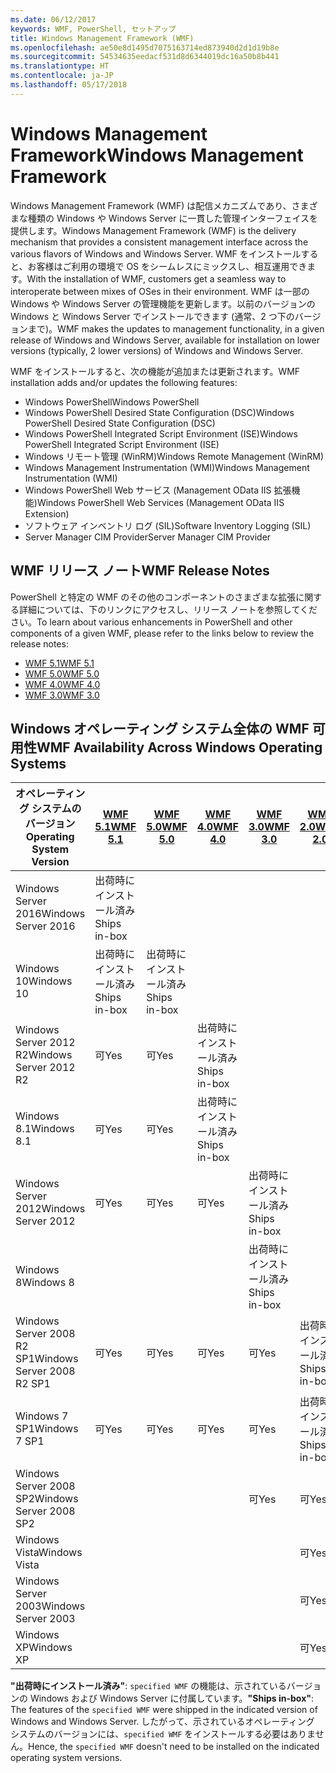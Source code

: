 ```yaml
---
ms.date: 06/12/2017
keywords: WMF, PowerShell, セットアップ
title: Windows Management Framework (WMF)
ms.openlocfilehash: ae50e8d1495d7075163714ed873940d2d1d19b8e
ms.sourcegitcommit: 54534635eedacf531d8d6344019dc16a50b8b441
ms.translationtype: HT
ms.contentlocale: ja-JP
ms.lasthandoff: 05/17/2018
---
```

# <a name="windows-management-framework"></a><span data-ttu-id="c450b-103">Windows Management Framework</span><span class="sxs-lookup"><span data-stu-id="c450b-103">Windows Management Framework</span></span>

<span data-ttu-id="c450b-104">Windows Management Framework (WMF) は配信メカニズムであり、さまざまな種類の Windows や Windows Server に一貫した管理インターフェイスを提供します。</span><span class="sxs-lookup"><span data-stu-id="c450b-104">Windows Management Framework (WMF) is the delivery mechanism that provides a consistent management interface across the various flavors of Windows and Windows Server.</span></span>
<span data-ttu-id="c450b-105">WMF をインストールすると、お客様はご利用の環境で OS をシームレスにミックスし、相互運用できます。</span><span class="sxs-lookup"><span data-stu-id="c450b-105">With the installation of WMF, customers get a seamless way to interoperate between mixes of OSes in their environment.</span></span>
<span data-ttu-id="c450b-106">WMF は一部の Windows や Windows Server の管理機能を更新します。以前のバージョンの Windows と Windows Server でインストールできます (通常、2 つ下のバージョンまで)。</span><span class="sxs-lookup"><span data-stu-id="c450b-106">WMF makes the updates to management functionality, in a given release of Windows and Windows Server, available for installation on lower versions (typically, 2 lower versions) of Windows and Windows Server.</span></span>

<span data-ttu-id="c450b-107">WMF をインストールすると、次の機能が追加または更新されます。</span><span class="sxs-lookup"><span data-stu-id="c450b-107">WMF installation adds and/or updates the following features:</span></span>

- <span data-ttu-id="c450b-108">Windows PowerShell</span><span class="sxs-lookup"><span data-stu-id="c450b-108">Windows PowerShell</span></span>
- <span data-ttu-id="c450b-109">Windows PowerShell Desired State Configuration (DSC)</span><span class="sxs-lookup"><span data-stu-id="c450b-109">Windows PowerShell Desired State Configuration (DSC)</span></span>
- <span data-ttu-id="c450b-110">Windows PowerShell Integrated Script Environment (ISE)</span><span class="sxs-lookup"><span data-stu-id="c450b-110">Windows PowerShell Integrated Script Environment (ISE)</span></span>
- <span data-ttu-id="c450b-111">Windows リモート管理 (WinRM)</span><span class="sxs-lookup"><span data-stu-id="c450b-111">Windows Remote Management (WinRM)</span></span>
- <span data-ttu-id="c450b-112">Windows Management Instrumentation (WMI)</span><span class="sxs-lookup"><span data-stu-id="c450b-112">Windows Management Instrumentation (WMI)</span></span>
- <span data-ttu-id="c450b-113">Windows PowerShell Web サービス (Management OData IIS 拡張機能)</span><span class="sxs-lookup"><span data-stu-id="c450b-113">Windows PowerShell Web Services (Management OData IIS Extension)</span></span>
- <span data-ttu-id="c450b-114">ソフトウェア インベントリ ログ (SIL)</span><span class="sxs-lookup"><span data-stu-id="c450b-114">Software Inventory Logging (SIL)</span></span>
- <span data-ttu-id="c450b-115">Server Manager CIM Provider</span><span class="sxs-lookup"><span data-stu-id="c450b-115">Server Manager CIM Provider</span></span>

## <a name="wmf-release-notes"></a><span data-ttu-id="c450b-116">WMF リリース ノート</span><span class="sxs-lookup"><span data-stu-id="c450b-116">WMF Release Notes</span></span>

<span data-ttu-id="c450b-117">PowerShell と特定の WMF のその他のコンポーネントのさまざまな拡張に関する詳細については、下のリンクにアクセスし、リリース ノートを参照してください。</span><span class="sxs-lookup"><span data-stu-id="c450b-117">To learn about various enhancements in PowerShell and other components of a given WMF, please refer to the links below to review the release notes:</span></span>

- [<span data-ttu-id="c450b-118">WMF 5.1</span><span class="sxs-lookup"><span data-stu-id="c450b-118">WMF 5.1</span></span>](5.1/release-notes.md)
- [<span data-ttu-id="c450b-119">WMF 5.0</span><span class="sxs-lookup"><span data-stu-id="c450b-119">WMF 5.0</span></span>](5.0/releasenotes.md)
- [<span data-ttu-id="c450b-120">WMF 4.0</span><span class="sxs-lookup"><span data-stu-id="c450b-120">WMF 4.0</span></span>](https://download.microsoft.com/download/3/D/6/3D61D262-8549-4769-A660-230B67E15B25/Windows%20Management%20Framework%204%200%20Release%20Notes.docx)
- [<span data-ttu-id="c450b-121">WMF 3.0</span><span class="sxs-lookup"><span data-stu-id="c450b-121">WMF 3.0</span></span>](https://download.microsoft.com/download/E/7/6/E76850B8-DA6E-4FF5-8CCE-A24FC513FD16/WMF%203%20Release%20Notes.docx)

## <a name="wmf-availability-across-windows-operating-systems"></a><span data-ttu-id="c450b-122">Windows オペレーティング システム全体の WMF 可用性</span><span class="sxs-lookup"><span data-stu-id="c450b-122">WMF Availability Across Windows Operating Systems</span></span>

| <span data-ttu-id="c450b-123">オペレーティング システムのバージョン</span><span class="sxs-lookup"><span data-stu-id="c450b-123">Operating System Version</span></span> | [<span data-ttu-id="c450b-124">WMF 5.1</span><span class="sxs-lookup"><span data-stu-id="c450b-124">WMF 5.1</span></span>](https://aka.ms/wmf51download) | [<span data-ttu-id="c450b-125">WMF 5.0</span><span class="sxs-lookup"><span data-stu-id="c450b-125">WMF 5.0</span></span>](https://aka.ms/wmf5download) | [<span data-ttu-id="c450b-126">WMF 4.0</span><span class="sxs-lookup"><span data-stu-id="c450b-126">WMF 4.0</span></span>](https://aka.ms/wmf4download) |  [<span data-ttu-id="c450b-127">WMF 3.0</span><span class="sxs-lookup"><span data-stu-id="c450b-127">WMF 3.0</span></span>](https://aka.ms/wmf3download) | [<span data-ttu-id="c450b-128">WMF 2.0</span><span class="sxs-lookup"><span data-stu-id="c450b-128">WMF 2.0</span></span>](https://aka.ms/wmf2download) |
| ------------------------ | ----------- | ----------- | ----------- | ------------ |  ------------- |
| <span data-ttu-id="c450b-129">Windows Server 2016</span><span class="sxs-lookup"><span data-stu-id="c450b-129">Windows Server 2016</span></span> | <span data-ttu-id="c450b-130">出荷時にインストール済み</span><span class="sxs-lookup"><span data-stu-id="c450b-130">Ships in-box</span></span> |  |  |  |  |
| <span data-ttu-id="c450b-131">Windows 10</span><span class="sxs-lookup"><span data-stu-id="c450b-131">Windows 10</span></span> | <span data-ttu-id="c450b-132">出荷時にインストール済み</span><span class="sxs-lookup"><span data-stu-id="c450b-132">Ships in-box</span></span> | <span data-ttu-id="c450b-133">出荷時にインストール済み</span><span class="sxs-lookup"><span data-stu-id="c450b-133">Ships in-box</span></span>  | | | |
| <span data-ttu-id="c450b-134">Windows Server 2012 R2</span><span class="sxs-lookup"><span data-stu-id="c450b-134">Windows Server 2012 R2</span></span>| <span data-ttu-id="c450b-135">可</span><span class="sxs-lookup"><span data-stu-id="c450b-135">Yes</span></span> | <span data-ttu-id="c450b-136">可</span><span class="sxs-lookup"><span data-stu-id="c450b-136">Yes</span></span> | <span data-ttu-id="c450b-137">出荷時にインストール済み</span><span class="sxs-lookup"><span data-stu-id="c450b-137">Ships in-box</span></span> |  |  |
| <span data-ttu-id="c450b-138">Windows 8.1</span><span class="sxs-lookup"><span data-stu-id="c450b-138">Windows 8.1</span></span> | <span data-ttu-id="c450b-139">可</span><span class="sxs-lookup"><span data-stu-id="c450b-139">Yes</span></span> | <span data-ttu-id="c450b-140">可</span><span class="sxs-lookup"><span data-stu-id="c450b-140">Yes</span></span> |  <span data-ttu-id="c450b-141">出荷時にインストール済み</span><span class="sxs-lookup"><span data-stu-id="c450b-141">Ships in-box</span></span> |  |  |
| <span data-ttu-id="c450b-142">Windows Server 2012</span><span class="sxs-lookup"><span data-stu-id="c450b-142">Windows Server 2012</span></span> | <span data-ttu-id="c450b-143">可</span><span class="sxs-lookup"><span data-stu-id="c450b-143">Yes</span></span> | <span data-ttu-id="c450b-144">可</span><span class="sxs-lookup"><span data-stu-id="c450b-144">Yes</span></span> | <span data-ttu-id="c450b-145">可</span><span class="sxs-lookup"><span data-stu-id="c450b-145">Yes</span></span> |  <span data-ttu-id="c450b-146">出荷時にインストール済み</span><span class="sxs-lookup"><span data-stu-id="c450b-146">Ships in-box</span></span> | |
| <span data-ttu-id="c450b-147">Windows 8</span><span class="sxs-lookup"><span data-stu-id="c450b-147">Windows 8</span></span> |  |  |  | <span data-ttu-id="c450b-148">出荷時にインストール済み</span><span class="sxs-lookup"><span data-stu-id="c450b-148">Ships in-box</span></span> | |
| <span data-ttu-id="c450b-149">Windows Server 2008 R2 SP1</span><span class="sxs-lookup"><span data-stu-id="c450b-149">Windows Server 2008 R2 SP1</span></span> | <span data-ttu-id="c450b-150">可</span><span class="sxs-lookup"><span data-stu-id="c450b-150">Yes</span></span> | <span data-ttu-id="c450b-151">可</span><span class="sxs-lookup"><span data-stu-id="c450b-151">Yes</span></span> | <span data-ttu-id="c450b-152">可</span><span class="sxs-lookup"><span data-stu-id="c450b-152">Yes</span></span> |  <span data-ttu-id="c450b-153">可</span><span class="sxs-lookup"><span data-stu-id="c450b-153">Yes</span></span>| <span data-ttu-id="c450b-154">出荷時にインストール済み</span><span class="sxs-lookup"><span data-stu-id="c450b-154">Ships in-box</span></span> |
| <span data-ttu-id="c450b-155">Windows 7 SP1</span><span class="sxs-lookup"><span data-stu-id="c450b-155">Windows 7 SP1</span></span>  | <span data-ttu-id="c450b-156">可</span><span class="sxs-lookup"><span data-stu-id="c450b-156">Yes</span></span> | <span data-ttu-id="c450b-157">可</span><span class="sxs-lookup"><span data-stu-id="c450b-157">Yes</span></span> | <span data-ttu-id="c450b-158">可</span><span class="sxs-lookup"><span data-stu-id="c450b-158">Yes</span></span> | <span data-ttu-id="c450b-159">可</span><span class="sxs-lookup"><span data-stu-id="c450b-159">Yes</span></span> | <span data-ttu-id="c450b-160">出荷時にインストール済み</span><span class="sxs-lookup"><span data-stu-id="c450b-160">Ships in-box</span></span> |
| <span data-ttu-id="c450b-161">Windows Server 2008 SP2</span><span class="sxs-lookup"><span data-stu-id="c450b-161">Windows Server 2008 SP2</span></span> | | | | <span data-ttu-id="c450b-162">可</span><span class="sxs-lookup"><span data-stu-id="c450b-162">Yes</span></span> | <span data-ttu-id="c450b-163">可</span><span class="sxs-lookup"><span data-stu-id="c450b-163">Yes</span></span> |
| <span data-ttu-id="c450b-164">Windows Vista</span><span class="sxs-lookup"><span data-stu-id="c450b-164">Windows Vista</span></span> | | | | | <span data-ttu-id="c450b-165">可</span><span class="sxs-lookup"><span data-stu-id="c450b-165">Yes</span></span> |
| <span data-ttu-id="c450b-166">Windows Server 2003</span><span class="sxs-lookup"><span data-stu-id="c450b-166">Windows Server 2003</span></span>| | | |  | <span data-ttu-id="c450b-167">可</span><span class="sxs-lookup"><span data-stu-id="c450b-167">Yes</span></span> |
| <span data-ttu-id="c450b-168">Windows XP</span><span class="sxs-lookup"><span data-stu-id="c450b-168">Windows XP</span></span> | | | |  | <span data-ttu-id="c450b-169">可</span><span class="sxs-lookup"><span data-stu-id="c450b-169">Yes</span></span> |

<span data-ttu-id="c450b-170">**"出荷時にインストール済み"**: `specified WMF` の機能は、示されているバージョンの Windows および Windows Server に付属しています。</span><span class="sxs-lookup"><span data-stu-id="c450b-170">**"Ships in-box"**: The features of the `specified WMF` were shipped in the indicated version of  Windows and Windows Server.</span></span>
<span data-ttu-id="c450b-171">したがって、示されているオペレーティング システムのバージョンには、`specified WMF` をインストールする必要はありません。</span><span class="sxs-lookup"><span data-stu-id="c450b-171">Hence, the `specified WMF` doesn't need to be installed on the indicated operating system versions.</span></span>
